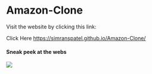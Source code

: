 # Amazon-Clone
Visit the website by clicking this link: <p><a>Click Here </a><href> https://simranspatel.github.io/Amazon-Clone/</href></p>

<h4>Sneak peek at the webs</h4>

<img src="https://i.imgur.com/xbbz8LL.png" >
